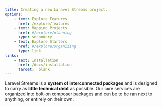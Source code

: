 ```yaml
---
title: Creating a new Laravel Streams project.
options:
    - text: Explore Features
      href: /explore/features
    - text: Mapping Projects
      href: #/explore/planning
      type: secondary
    - text: Explore Starters
      href: #/explore/organizing
      type: link
links:
    - text: Installation
      href: /docs/installation
      target: _blank
---
```

Laravel Streams is a **system of interconnected packages** and is designed to carry as **little technical debt** as possible. Our core services are organized into bolt-on composer packages and can be to be ran next to anything, or entirely on their own.
